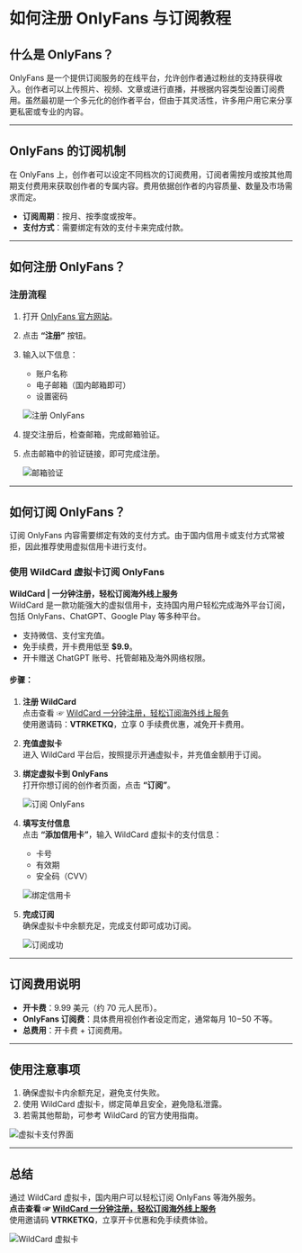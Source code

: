 # 如何注册 OnlyFans 与订阅教程

## 什么是 OnlyFans？

OnlyFans 是一个提供订阅服务的在线平台，允许创作者通过粉丝的支持获得收入。创作者可以上传照片、视频、文章或进行直播，并根据内容类型设置订阅费用。虽然最初是一个多元化的创作者平台，但由于其灵活性，许多用户用它来分享更私密或专业的内容。

---

## OnlyFans 的订阅机制

在 OnlyFans 上，创作者可以设定不同档次的订阅费用，订阅者需按月或按其他周期支付费用来获取创作者的专属内容。费用依据创作者的内容质量、数量及市场需求而定。

- **订阅周期**：按月、按季度或按年。
- **支付方式**：需要绑定有效的支付卡来完成付款。

---

## 如何注册 OnlyFans？

### 注册流程

1. 打开 [OnlyFans 官方网站](https://onlyfans.com)。
2. 点击 **“注册”** 按钮。
3. 输入以下信息：
   - 账户名称
   - 电子邮箱（国内邮箱即可）
   - 设置密码

   ![注册 OnlyFans](https://aipanda-chatgpt.github.io/img/how-to-useonlyfans.assets/1.png)

4. 提交注册后，检查邮箱，完成邮箱验证。
5. 点击邮箱中的验证链接，即可完成注册。

   ![邮箱验证](https://aipanda-chatgpt.github.io/img/how-to-useonlyfans.assets/2.png)

---

## 如何订阅 OnlyFans？

订阅 OnlyFans 内容需要绑定有效的支付方式。由于国内信用卡或支付方式常被拒，因此推荐使用虚拟信用卡进行支付。

### 使用 WildCard 虚拟卡订阅 OnlyFans

**WildCard | 一分钟注册，轻松订阅海外线上服务**  
WildCard 是一款功能强大的虚拟信用卡，支持国内用户轻松完成海外平台订阅，包括 OnlyFans、ChatGPT、Google Play 等多种平台。

- 支持微信、支付宝充值。
- 免手续费，开卡费用低至 **$9.9**。
- 开卡赠送 ChatGPT 账号、托管邮箱及海外网络权限。

#### 步骤：

1. **注册 WildCard**  
   点击查看 ☞ [WildCard  一分钟注册，轻松订阅海外线上服务](https://yeka.ai/i/VTRKETKQ)  
   使用邀请码：**VTRKETKQ**，立享 0 手续费优惠，减免开卡费用。

2. **充值虚拟卡**  
   进入 WildCard 平台后，按照提示开通虚拟卡，并充值金额用于订阅。

3. **绑定虚拟卡到 OnlyFans**  
   打开你想订阅的创作者页面，点击 **“订阅”**。

   ![订阅 OnlyFans](https://aipanda-chatgpt.github.io/img/how-to-useonlyfans.assets/3.png)

4. **填写支付信息**  
   点击 **“添加信用卡”**，输入 WildCard 虚拟卡的支付信息：

   - 卡号
   - 有效期
   - 安全码（CVV）

   ![绑定信用卡](https://aipanda-chatgpt.github.io/img/how-to-useonlyfans.assets/4.png)

5. **完成订阅**  
   确保虚拟卡中余额充足，完成支付即可成功订阅。

   ![订阅成功](https://aipanda-chatgpt.github.io/img/how-to-useonlyfans.assets/6.png)

---

## 订阅费用说明

- **开卡费**：9.99 美元（约 70 元人民币）。
- **OnlyFans 订阅费**：具体费用视创作者设定而定，通常每月 $10-$50 不等。
- **总费用**：开卡费 + 订阅费用。

---

## 使用注意事项

1. 确保虚拟卡内余额充足，避免支付失败。
2. 使用 WildCard 虚拟卡，绑定简单且安全，避免隐私泄露。
3. 若需其他帮助，可参考 WildCard 的官方使用指南。

![虚拟卡支付界面](https://aipanda-chatgpt.github.io/img/how-to-useonlyfans.assets/5.png)

---

## 总结

通过 WildCard 虚拟卡，国内用户可以轻松订阅 OnlyFans 等海外服务。  
**点击查看 ☞ [WildCard  一分钟注册，轻松订阅海外线上服务](https://yeka.ai/i/VTRKETKQ)**  
使用邀请码 **VTRKETKQ**，立享开卡优惠和免手续费体验。

![WildCard 虚拟卡](https://aipanda-chatgpt.github.io/img/chatgpt-register-2024.assets/3.PNG)
